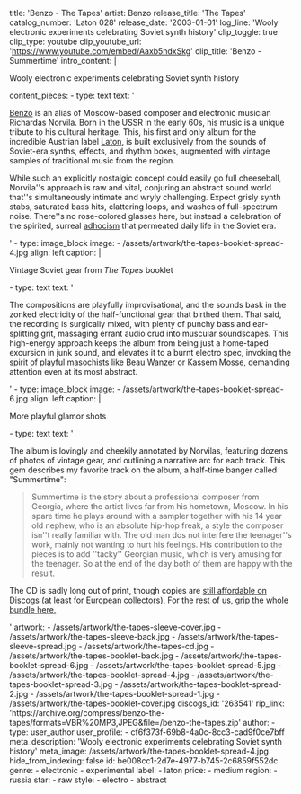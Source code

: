 title: 'Benzo - The Tapes'
artist: Benzo
release_title: 'The Tapes'
catalog_number: 'Laton 028'
release_date: '2003-01-01'
log_line: 'Wooly electronic experiments celebrating Soviet synth history'
clip_toggle: true
clip_type: youtube
clip_youtube_url: 'https://www.youtube.com/embed/Aaxb5ndxSkg'
clip_title: 'Benzo - Summertime'
intro_content: |
  <p>Wooly electronic experiments celebrating Soviet synth history
  </p>
content_pieces:
  -
    type: text
    text: '<p><a href="https://www.discogs.com/artist/60496-Benzo" target="_blank">Benzo</a> is an alias of Moscow-based composer and electronic musician Richardas Norvila. Born in the USSR in the early 60s, his music is a unique tribute to his cultural heritage. This, his first and only album for the incredible Austrian label <a href="https://www.discogs.com/label/176963-Latona" target="_blank">Laton</a>, is built exclusively from the sounds of Soviet-era synths, effects, and rhythm boxes, augmented with vintage samples of traditional music from the region.&nbsp;&nbsp;</p><p>While such an explicitly nostalgic concept could easily go full cheeseball, Norvila''s approach is raw and vital, conjuring an abstract sound world that''s simultaneously intimate and wryly challenging. Expect grisly synth stabs, saturated bass hits, clattering loops, and washes of full-spectrum noise. There''s no rose-colored glasses here, but instead a celebration of the spirited, surreal <a href="https://mitpress.mit.edu/books/adhocism-expanded-and-updated-edition" target="_blank">adhocism</a> that permeated daily life in the Soviet era.&nbsp; &nbsp;</p>'
  -
    type: image_block
    image:
      - /assets/artwork/the-tapes-booklet-spread-4.jpg
    align: left
    caption: |
      <p>Vintage Soviet gear from <em>The Tapes</em> booklet
      </p>
  -
    type: text
    text: '<p>The compositions are playfully improvisational, and the sounds bask in the zonked electricity of the half-functional gear that birthed them. That said, the recording is surgically mixed, with plenty of punchy bass and ear-splitting grit, massaging errant audio crud into muscular soundscapes. This high-energy approach keeps the album from being just a home-taped excursion in junk sound, and elevates it to a burnt electro spec, invoking the spirit of playful masochists like Beau Wanzer or Kassem Mosse, demanding attention even at its most abstract.</p>'
  -
    type: image_block
    image:
      - /assets/artwork/the-tapes-booklet-spread-6.jpg
    align: left
    caption: |
      <p>More playful glamor shots
      </p>
  -
    type: text
    text: '<p>The album is lovingly and cheekily annotated by Norvilas, featuring dozens of photos of vintage gear, and outlining a narrative arc for each track. This gem describes my favorite track on the album, a half-time banger called "Summertime":</p><blockquote><p>Summertime is the story about a professional composer from Georgia, where the artist lives far from his hometown, Moscow. In his spare time he plays around with a sampler together with his 14 year old nephew, who is an absolute hip-hop freak, a style the composer isn''t really familiar with. The old man dos not interfere the teenager''s work, mainly not wanting to hurt his feelings. His contribution to the pieces is to add ''tacky'' Georgian music, which is very amusing for the teenager. So at the end of the day both of them are happy with the result.</p></blockquote><p>The CD is sadly long out of print, though copies are <a href="https://www.discogs.com/sell/release/263541" target="_blank">still affordable on Discogs</a> (at least for European collectors). For the rest of us, <a href="https://archive.org/compress/benzo-the-tapes/formats=VBR%20MP3,JPEG&amp;file=/benzo-the-tapes.zip" target="_blank">grip the whole bundle here.</a>&nbsp;</p>'
artwork:
  - /assets/artwork/the-tapes-sleeve-cover.jpg
  - /assets/artwork/the-tapes-sleeve-back.jpg
  - /assets/artwork/the-tapes-sleeve-spread.jpg
  - /assets/artwork/the-tapes-cd.jpg
  - /assets/artwork/the-tapes-booklet-back.jpg
  - /assets/artwork/the-tapes-booklet-spread-6.jpg
  - /assets/artwork/the-tapes-booklet-spread-5.jpg
  - /assets/artwork/the-tapes-booklet-spread-4.jpg
  - /assets/artwork/the-tapes-booklet-spread-3.jpg
  - /assets/artwork/the-tapes-booklet-spread-2.jpg
  - /assets/artwork/the-tapes-booklet-spread-1.jpg
  - /assets/artwork/the-tapes-booklet-cover.jpg
discogs_id: '263541'
rip_link: 'https://archive.org/compress/benzo-the-tapes/formats=VBR%20MP3,JPEG&file=/benzo-the-tapes.zip'
author:
  -
    type: user_author
    user_profile:
      - cf6f373f-69b8-4a0c-8cc3-cad9f0ce7bff
meta_description: 'Wooly electronic experiments celebrating Soviet synth history'
meta_image: /assets/artwork/the-tapes-booklet-spread-4.jpg
hide_from_indexing: false
id: be008cc1-2d7e-4977-b745-2c6859f552dc
genre:
  - electronic
  - experimental
label:
  - laton
price:
  - medium
region:
  - russia
star:
  - raw
style:
  - electro
  - abstract
